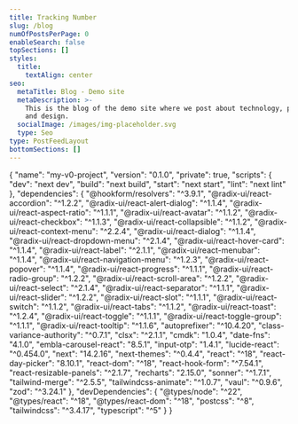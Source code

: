 ```yaml
---
title: Tracking Number
slug: /blog
numOfPostsPerPage: 0
enableSearch: false
topSections: []
styles:
  title:
    textAlign: center
seo:
  metaTitle: Blog - Demo site
  metaDescription: >-
    This is the blog of the demo site where we post about technology, product,
    and design.
  socialImage: /images/img-placeholder.svg
  type: Seo
type: PostFeedLayout
bottomSections: []
---
```

{
"name": "my-v0-project",
"version": "0.1.0",
"private": true,
"scripts": {
"dev": "next dev",
"build": "next build",
"start": "next start",
"lint": "next lint"
},
"dependencies": {
"@hookform/resolvers": "^3.9.1",
"@radix-ui/react-accordion": "^1.2.2",
"@radix-ui/react-alert-dialog": "^1.1.4",
"@radix-ui/react-aspect-ratio": "^1.1.1",
"@radix-ui/react-avatar": "^1.1.2",
"@radix-ui/react-checkbox": "^1.1.3",
"@radix-ui/react-collapsible": "^1.1.2",
"@radix-ui/react-context-menu": "^2.2.4",
"@radix-ui/react-dialog": "^1.1.4",
"@radix-ui/react-dropdown-menu": "^2.1.4",
"@radix-ui/react-hover-card": "^1.1.4",
"@radix-ui/react-label": "^2.1.1",
"@radix-ui/react-menubar": "^1.1.4",
"@radix-ui/react-navigation-menu": "^1.2.3",
"@radix-ui/react-popover": "^1.1.4",
"@radix-ui/react-progress": "^1.1.1",
"@radix-ui/react-radio-group": "^1.2.2",
"@radix-ui/react-scroll-area": "^1.2.2",
"@radix-ui/react-select": "^2.1.4",
"@radix-ui/react-separator": "^1.1.1",
"@radix-ui/react-slider": "^1.2.2",
"@radix-ui/react-slot": "^1.1.1",
"@radix-ui/react-switch": "^1.1.2",
"@radix-ui/react-tabs": "^1.1.2",
"@radix-ui/react-toast": "^1.2.4",
"@radix-ui/react-toggle": "^1.1.1",
"@radix-ui/react-toggle-group": "^1.1.1",
"@radix-ui/react-tooltip": "^1.1.6",
"autoprefixer": "^10.4.20",
"class-variance-authority": "^0.7.1",
"clsx": "^2.1.1",
"cmdk": "1.0.4",
"date-fns": "4.1.0",
"embla-carousel-react": "8.5.1",
"input-otp": "1.4.1",
"lucide-react": "^0.454.0",
"next": "14.2.16",
"next-themes": "^0.4.4",
"react": "^18",
"react-day-picker": "8.10.1",
"react-dom": "^18",
"react-hook-form": "^7.54.1",
"react-resizable-panels": "^2.1.7",
"recharts": "2.15.0",
"sonner": "^1.7.1",
"tailwind-merge": "^2.5.5",
"tailwindcss-animate": "^1.0.7",
"vaul": "^0.9.6",
"zod": "^3.24.1"
},
"devDependencies": {
"@types/node": "^22",
"@types/react": "^18",
"@types/react-dom": "^18",
"postcss": "^8",
"tailwindcss": "^3.4.17",
"typescript": "^5"
}
}
